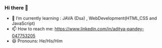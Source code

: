 ### Hi there 👋

<!--
**Aditya7pandey/Aditya7pandey** is a ✨ _special_ ✨ repository because its `README.md` (this file) appears on your GitHub profile.

Here are some ideas to get you started:-->

- 🌱 I’m currently learning : JAVA (Dsa) , WebDevelopment(HTML,CSS and JavaScript)
- 📫 How to reach me: https://www.linkedin.com/in/aditya-pandey-047753205
- 😄 Pronouns: He/His/Him


<!-- - 👯 I’m looking to collaborate on ...
- 🤔 I’m looking for help with ...
- 💬 Ask me about ...
- 🔭 I’m currently working on ...
- ⚡ Fun fact: ... --!>


